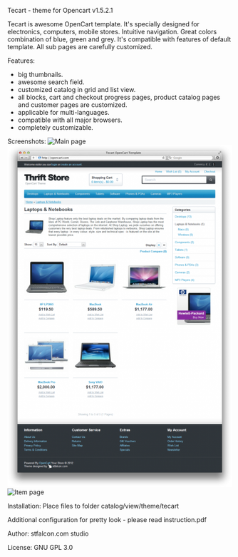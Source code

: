 Tecart - theme for Opencart v1.5.2.1

Tecart is awesome OpenCart template. It's specially designed for electronics, computers, mobile stores. Intuitive navigation. Great colors combination of blue, green and grey. It's compatible with features of default template. All sub pages are carefully customized.

Features:
- big thumbnails.
- awesome search field.
- customized catalog in grid and list view.
- all blocks, cart and checkout progress pages, product catalog pages and customer pages are customized.
- applicable for multi-languages.
- сompatible with all major browsers.
- completely customizable.

Screenshots:
![Main page](stfalcon-studio/opencart-theme_tecart/master/images/main.png "Main page")
![Catalog page](/images/catalog.png "Catalog page")
![Item page](/images/item.jpg "Item page")

Installation:
Place files to folder catalog/view/theme/tecart

Additional configuration for pretty look - please read instruction.pdf


Author: 
stfalcon.com studio

License: 
GNU GPL 3.0
